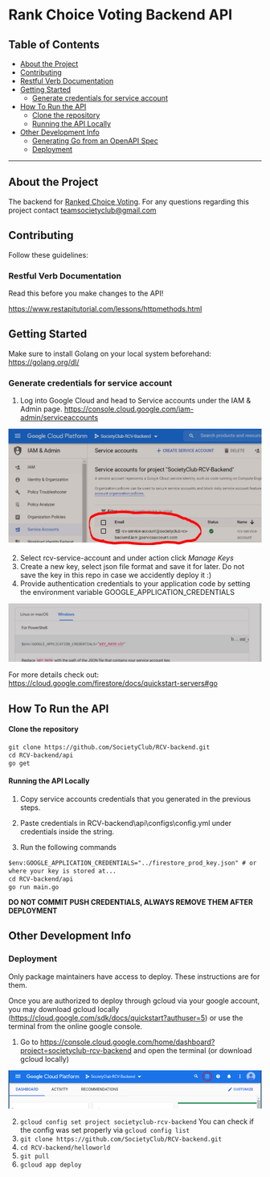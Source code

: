 # Rank Choice Voting Backend API

## Table of Contents
  - [About the Project <a name="about"></a>](#about-the-project-)
  - [Contributing <a name="contributing"></a>](#contributing-)
  - [Restful Verb Documentation <a name="restful-verb-documenation"></a>](#restful-verb-documenation-)
  - [Getting Started <a name="start"></a>](#getting-started-)
    - [Generate credentials for service account](#generate-credentials-for-service-account)
  - [How To Run the API <a name="run"></a>](#how-to-run-the-api-)
      - [Clone the repository](#clone-the-repository)
      - [Running the API Locally](#running-the-api-locally)
  - [Other Development Info <a name="other"></a>](#other-development-info-)
    - [Generating Go from an OpenAPI Spec](#generating-go-from-an-openapi-spec)
    - [Deployment](#deployment)
_________________

## About the Project <a name="about"></a>
The backend for [Ranked Choice Voting](https://github.com/SocietyClub/RCV). 
For any questions regarding this project contact teamsocietyclub@gmail.com

## Contributing <a name="contributing"></a>

Follow these guidelines:

### Restful Verb Documentation <a name="restful-verb-documenation"></a>
Read this before you make changes to the API!

https://www.restapitutorial.com/lessons/httpmethods.html

## Getting Started <a name="start"></a>
Make sure to install Golang on your local system beforehand: https://golang.org/dl/

### Generate credentials for service account
1. Log into Google Cloud and head to Service accounts under the IAM & Admin page. https://console.cloud.google.com/iam-admin/serviceaccounts 

![Service account img](img/RCVSA.png)

2. Select rcv-service-account and under action click *Manage Keys*
3. Create a new key, select json file format and save it for later. Do not save the key in this repo in case we accidently deploy it :) 
3. Provide authentication credentials to your application code by setting the environment variable GOOGLE_APPLICATION_CREDENTIALS

![Keys](img/envkey.png)

For more details check out: https://cloud.google.com/firestore/docs/quickstart-servers#go

## How To Run the API <a name="run"></a>

#### Clone the repository
```shell
git clone https://github.com/SocietyClub/RCV-backend.git
cd RCV-backend/api
go get
```

#### Running the API Locally
1. Copy service accounts credentials that you generated in the previous steps.
2. Paste credentials in RCV-backend\api\configs\config.yml under credentials inside the string.  

3. Run the following commands

```shell
$env:GOOGLE_APPLICATION_CREDENTIALS="../firestore_prod_key.json" # or where your key is stored at...
cd RCV-backend/api
go run main.go
```
**DO NOT COMMIT PUSH CREDENTIALS, ALWAYS REMOVE THEM AFTER DEPLOYMENT**

## Other Development Info <a name="other"></a>

### Deployment
Only package maintainers have access to deploy. These instructions are for them.

Once you are authorized to deploy through gcloud via your google account, you may download gcloud locally (https://cloud.google.com/sdk/docs/quickstart?authuser=5) or use the terminal from the online google console.

1. Go to https://console.cloud.google.com/home/dashboard?project=societyclub-rcv-backend and open the terminal (or download gcloud locally)

![gcp terminal button](img/README-gcp-terminal-button.png)

2. `gcloud config set project societyclub-rcv-backend`
    You can check if the config was set properly via `gcloud config list`
3. `git clone https://github.com/SocietyClub/RCV-backend.git`
4. `cd RCV-backend/helloworld`
5. `git pull`
6. `gcloud app deploy`
